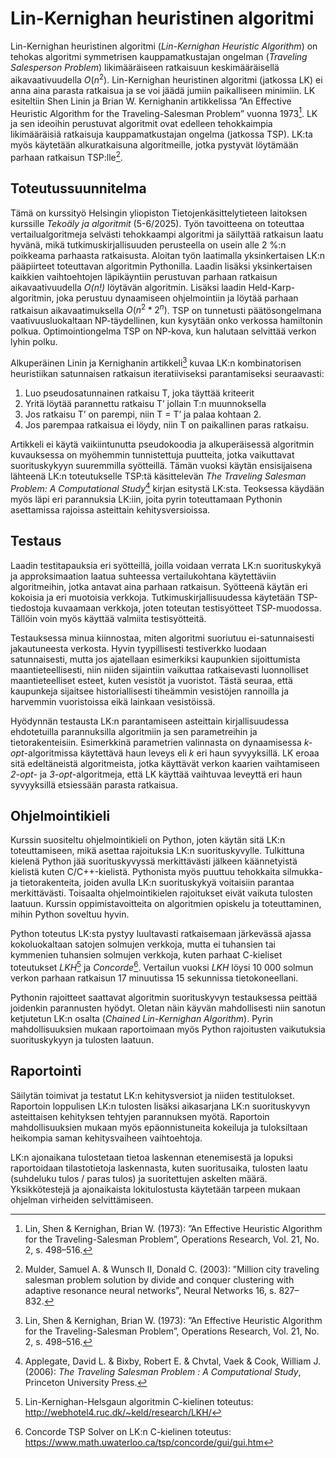 # Lin-Kernighan heuristinen algoritmi

Lin-Kernighan heuristinen algoritmi (_Lin-Kernighan Heuristic Algorithm_) on tehokas algoritmi symmetrisen kauppamatkustajan ongelman (_Traveling Salesperson Problem_) likimääräiseen ratkaisuun keskimääräisellä aikavaativuudella $O(n^2)$. Lin-Kernighan heuristinen algoritmi (jatkossa LK) ei anna aina parasta ratkaisua ja se voi jäädä jumiin paikalliseen minimiin. LK esiteltiin Shen Linin ja Brian W. Kernighanin artikkelissa ”An Effective Heuristic Algorithm for the Traveling-Salesman Problem” vuonna 1973[^1]. LK ja sen ideoihin perustuvat algoritmit ovat edelleen tehokkaimpia likimääräisiä ratkaisuja kauppamatkustajan ongelma (jatkossa TSP). LK:ta myös käytetään alkuratkaisuna algoritmeille, jotka pystyvät löytämään parhaan ratkaisun TSP:lle[^2]. 

## Toteutussuunnitelma
Tämä on kurssityö Helsingin yliopiston Tietojenkäsittelytieteen laitoksen kurssille _Tekoäly ja algoritmit_ (5-6/2025). Työn tavoitteena on toteuttaa vertailualgoritmeja selvästi tehokkaampi algoritmi ja säilyttää ratkaisun laatu hyvänä, mikä tutkimuskirjallisuuden perusteella on usein alle 2 %:n poikkeama parhaasta ratkaisusta. Aloitan työn laatimalla yksinkertaisen LK:n pääpiirteet toteuttavan algoritmin Pythonilla. Laadin lisäksi yksinkertaisen kaikkien vaihtoehtojen läpikäyntiin perustuvan parhaan ratkaisun  aikavaativuudella *O(n!)* löytävän algoritmin. Lisäksi laadin Held-Karp-algoritmin, joka perustuu dynaamiseen ohjelmointiin ja löytää parhaan ratkaisun aikavaatimuksella $O(n^2*2^n)$. TSP on tunnetusti päätösongelmana vaativuusluokaltaan NP-täydellinen, kun kysytään onko verkossa hamiltonin polkua. Optimointiongelma TSP on NP-kova, kun halutaan selvittää verkon lyhin polku. 

Alkuperäinen Linin ja Kernighanin artikkeli[^1] kuvaa LK:n kombinatorisen heuristiikan satunnaisen ratkaisun iteratiiviseksi parantamiseksi seuraavasti:
1. Luo pseudosatunnainen ratkaisu T, joka täyttää kriteerit
2. Yritä löytää parannettu ratkaisu T’ jollain T:n muunnoksella
3. Jos ratkaisu T’ on parempi, niin T = T’ ja palaa kohtaan 2.
4. Jos parempaa ratkaisua ei löydy, niin T on paikallinen paras ratkaisu.

Artikkeli ei käytä vaikiintunutta pseudokoodia ja alkuperäisessä algoritmin kuvauksessa on myöhemmin tunnistettuja puutteita, jotka vaikuttavat suorituskykyyn suuremmilla syötteillä. Tämän vuoksi käytän ensisijaisena lähteenä LK:n toteutukselle TSP:tä käsittelevän *The Traveling Salesman Problem: A Computational Study*[^3] kirjan esitystä LK:sta. Teoksessa käydään myös läpi eri parannuksia LK:iin, joita pyrin toteuttamaan Pythonin asettamissa rajoissa asteittain kehitysversioissa.

## Testaus
Laadin testitapauksia eri syötteillä, joilla voidaan verrata LK:n suorituskykyä ja approksimaation laatua suhteessa vertailukohtana käytettäviin algoritmeihin, jotka antavat aina parhaan ratkaisun. Syötteenä käytän eri kokoisia ja eri muotoisia verkkoja. Tutkimuskirjallisuudessa käytetään TSP-tiedostoja kuvaamaan verkkoja, joten toteutan testisyötteet TSP-muodossa. Tällöin voin myös käyttää valmiita testisyötteitä.

Testauksessa minua kiinnostaa, miten algoritmi suoriutuu ei-satunnaisesti jakautuneesta verkosta. Hyvin tyypillisesti testiverkko luodaan satunnaisesti, mutta jos ajatellaan esimerkiksi kaupunkien sijoittumista maantieteellisesti, niin niiden sijaintiin vaikuttaa ratkaisevasti luonnolliset maantieteelliset esteet, kuten vesistöt ja vuoristot. Tästä seuraa, että kaupunkeja sijaitsee historiallisesti tiheämmin vesistöjen rannoilla ja harvemmin vuoristoissa eikä lainkaan vesistöissä.

Hyödynnän testausta LK:n parantamiseen asteittain kirjallisuudessa ehdotetuilla parannuksilla algoritmiin ja sen parametreihin ja tietorakenteisiin. Esimerkkinä parametrien valinnasta on dynaamisessa *k-opt*-algoritmissa käytettävä haun leveys eli $k$ eri haun syvyyksillä. LK eroaa sitä edeltäneistä algoritmeista, jotka käyttävät verkon kaarien vaihtamiseen *2-opt*- ja *3-opt*-algoritmeja, että LK käyttää vaihtuvaa leveyttä eri haun syvyyksillä etsiessään parasta ratkaisua. 

## Ohjelmointikieli
Kurssin suositeltu ohjelmointikieli on Python, joten käytän sitä LK:n toteuttamiseen, mikä asettaa rajoituksia LK:n suorituskyvylle. Tulkittuna kielenä Python jää suorituskyvyssä merkittävästi jälkeen käännetyistä kielistä kuten C/C++-kielistä. Pythonista myös puuttuu tehokkaita silmukka- ja tietorakenteita, joiden avulla LK:n suorituskykyä voitaisiin parantaa merkittävästi. Toisaalta ohjelmointikielen rajoitukset eivät vaikuta tulosten laatuun. Kurssin oppimistavoitteita on algoritmien opiskelu ja toteuttaminen, mihin Python soveltuu hyvin. 

Python toteutus LK:sta pystyy luultavasti ratkaisemaan  järkevässä ajassa kokoluokaltaan satojen solmujen verkkoja, mutta ei tuhansien tai kymmenien tuhansien solmujen verkkoja, kuten parhaat C-kieliset toteutukset *LKH*[^4] ja *Concorde*[^5]. Vertailun vuoksi *LKH* löysi 10 000 solmun verkon parhaan ratkaisun 17 minuutissa 15 sekunnissa tietokoneellani. 

Pythonin rajoitteet saattavat algoritmin suorituskyvyn testauksessa peittää joidenkin parannusten hyödyt. Oletan näin käyvän mahdollisesti niin sanotun ketjutetun LK:n osalta (_Chained Lin-Kernighan Algorithm_). Pyrin mahdollisuuksien mukaan raportoimaan myös Python rajoitusten vaikutuksia suorituskykyyn ja tulosten laatuun.

## Raportointi
Säilytän toimivat ja testatut LK:n kehitysversiot ja niiden testitulokset. Raportoin loppulisen LK:n tulosten lisäksi aikasarjana LK:n suorituskyvyn asteittaisen kehityksen tehtyjen parannuksen myötä. Raportoin mahdollisuuksien mukaan myös epäonnistuneita kokeiluja ja tuloksiltaan heikompia saman kehitysvaiheen vaihtoehtoja. 

LK:n ajonaikana tulostetaan tietoa laskennan etenemisestä ja lopuksi raportoidaan tilastotietoja laskennasta, kuten suoritusaika, tulosten laatu (suhdeluku tulos / paras tulos) ja suoritettujen askelten määrä. Yksikkötestejä ja ajonaikaista lokitulostusta käytetään tarpeen mukaan ohjelman virheiden selvittämiseen.

[^1]: Lin, Shen & Kernighan, Brian W. (1973): ”An Effective Heuristic Algorithm for the Traveling-Salesman Problem”, Operations Research, Vol. 21, No. 2, s. 498–516.

[^2]: Mulder, Samuel A. & Wunsch II, Donald C. (2003): ”Million city traveling salesman problem solution by divide and conquer clustering with adaptive resonance neural networks”, Neural Networks 16, s. 827–832.

[^3]: Applegate, David L. & Bixby, Robert E. & Chvtal,  Vaek & Cook, William J. (2006): *The Traveling Salesman Problem : A Computational Study*, Princeton University Press.

[^4]: Lin-Kernighan-Helsgaun algoritmin C-kielinen toteutus: http://webhotel4.ruc.dk/~keld/research/LKH/

[^5]: Concorde TSP Solver on LK:n C-kielinen toteutus: https://www.math.uwaterloo.ca/tsp/concorde/gui/gui.htm
